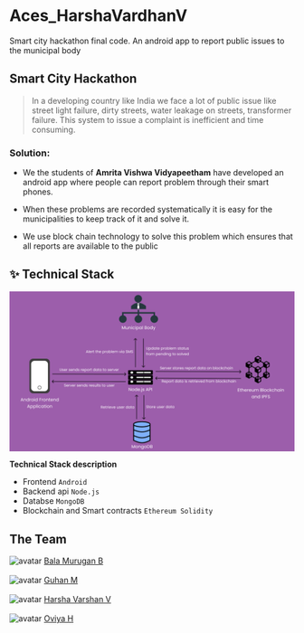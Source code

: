 # Aces_HarshaVardhanV
Smart city hackathon final code. An android app to report public issues to the municipal body

## Smart City Hackathon
> In a developing country like India we face a lot of public issue like street light failure, dirty streets, water leakage on streets, transformer failure. This system to issue a complaint is inefficient and time consuming.

### Solution:
- We the students of **Amrita Vishwa Vidyapeetham** have developed an android app where
people can report problem through their smart phones. 

- When these problems are recorded systematically it is easy for the municipalities to keep
track of it and solve it.

- We use block chain technology to solve this problem which ensures that all reports are
available to the public

## ✨ Technical Stack

<p align="center">
  <img width="800" align="center" src="/images/TechnicalStack.png" alt="demo"/>
</p>

**Technical Stack description**
 - Frontend ``Android``
 - Backend api ``Node.js``
 - Databse ``MongoDB``
 - Blockchain and Smart contracts ``Ethereum Solidity``

## The Team
  <img src="https://avatars.githubusercontent.com/u/59601878?v=4" alt="avatar" height="40" weight="40"> [Bala Murugan B](https://github.com/Bala0422) <br><br>
  <img src="https://avatars.githubusercontent.com/u/60909829?v=4" alt="avatar" height="40" weight="40"> [Guhan M](https://github.com/guhan29) <br><br>
  <img src="https://avatars.githubusercontent.com/u/34376214?v=4" alt="avatar" height="40" weight="40"> [Harsha Varshan V](https://github.com/harsha-vardhan-v) <br><br>
  <img src="https://avatars.githubusercontent.com/u/75216499?v=4" alt="avatar" height="40" weight="40"> [Oviya H](https://github.com/Oviya-H) <br><br>
